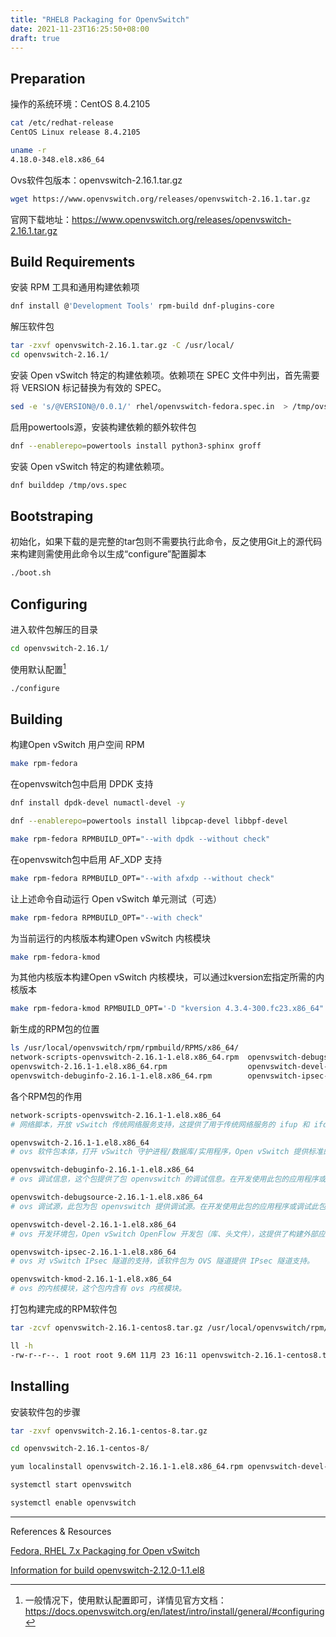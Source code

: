 ```yaml
---
title: "RHEL8 Packaging for OpenvSwitch"
date: 2021-11-23T16:25:50+08:00
draft: true
---
```


## Preparation

操作的系统环境：CentOS 8.4.2105

```bash
cat /etc/redhat-release 
CentOS Linux release 8.4.2105
```

``` bash
uname -r
4.18.0-348.el8.x86_64
```

Ovs软件包版本：openvswitch-2.16.1.tar.gz

```bash
wget https://www.openvswitch.org/releases/openvswitch-2.16.1.tar.gz
```

官网下载地址：https://www.openvswitch.org/releases/openvswitch-2.16.1.tar.gz



## Build Requirements

安装 RPM 工具和通用构建依赖项

```bash
dnf install @'Development Tools' rpm-build dnf-plugins-core
```

解压软件包

```bash
tar -zxvf openvswitch-2.16.1.tar.gz -C /usr/local/
cd openvswitch-2.16.1/
```

安装 Open vSwitch 特定的构建依赖项。依赖项在 SPEC 文件中列出，首先需要将 VERSION 标记替换为有效的 SPEC。

```bash
sed -e 's/@VERSION@/0.0.1/' rhel/openvswitch-fedora.spec.in  > /tmp/ovs.spec
```

启用powertools源，安装构建依赖的额外软件包

```bash
dnf --enablerepo=powertools install python3-sphinx groff
```

安装 Open vSwitch 特定的构建依赖项。

```bash
dnf builddep /tmp/ovs.spec
```



## Bootstraping

初始化，如果下载的是完整的tar包则不需要执行此命令，反之使用Git上的源代码来构建则需使用此命令以生成“configure”配置脚本

```bash
./boot.sh
```



## Configuring

进入软件包解压的目录

```bash
cd openvswitch-2.16.1/
```

使用默认配置[^1]

```bash
./configure
```



## Building

构建Open vSwitch 用户空间 RPM

```bash
make rpm-fedora
```

在openvswitch包中启用 DPDK 支持

```bash
dnf install dpdk-devel numactl-devel -y
```

```bash
dnf --enablerepo=powertools install libpcap-devel libbpf-devel
```

```bash
make rpm-fedora RPMBUILD_OPT="--with dpdk --without check"
```



在openvswitch包中启用 AF_XDP 支持

```bash
make rpm-fedora RPMBUILD_OPT="--with afxdp --without check"
```



让上述命令自动运行 Open vSwitch 单元测试（可选）

```bash
make rpm-fedora RPMBUILD_OPT="--with check"
```



为当前运行的内核版本构建Open vSwitch 内核模块

```bash
make rpm-fedora-kmod
```



为其他内核版本构建Open vSwitch 内核模块，可以通过kversion宏指定所需的内核版本

```bash
make rpm-fedora-kmod RPMBUILD_OPT='-D "kversion 4.3.4-300.fc23.x86_64"'
```



新生成的RPM包的位置

```bash
ls /usr/local/openvswitch/rpm/rpmbuild/RPMS/x86_64/
network-scripts-openvswitch-2.16.1-1.el8.x86_64.rpm  openvswitch-debugsource-2.16.1-1.el8.x86_64.rpm  openvswitch-kmod-2.16.1-1.el8.x86_64.rpm
openvswitch-2.16.1-1.el8.x86_64.rpm                  openvswitch-devel-2.16.1-1.el8.x86_64.rpm
openvswitch-debuginfo-2.16.1-1.el8.x86_64.rpm        openvswitch-ipsec-2.16.1-1.el8.x86_64.rpm
```

各个RPM包的作用

```bash
network-scripts-openvswitch-2.16.1-1.el8.x86_64
# 网络脚本，开放 vSwitch 传统网络服务支持，这提供了用于传统网络服务的 ifup 和 ifdown 脚本。

openvswitch-2.16.1-1.el8.x86_64
# ovs 软件包本体，打开 vSwitch 守护进程/数据库/实用程序，Open vSwitch 提供标准的网络桥接功能并支持 OpenFlow 协议，以实现对流量的远程逐流控制。

openvswitch-debuginfo-2.16.1-1.el8.x86_64
# ovs 调试信息，这个包提供了包 openvswitch 的调试信息。在开发使用此包的应用程序或调试此包时，调试信息很有用。

openvswitch-debugsource-2.16.1-1.el8.x86_64
# ovs 调试源，此包为包 openvswitch 提供调试源。在开发使用此包的应用程序或调试此包时，调试源非常有用。

openvswitch-devel-2.16.1-1.el8.x86_64
# ovs 开发环境包，Open vSwitch OpenFlow 开发包（库、头文件），这提供了构建外部应用程序所需的静态库、libopenswitch.a 和 openvswitch 头文件。

openvswitch-ipsec-2.16.1-1.el8.x86_64
# ovs 对 vSwitch IPsec 隧道的支持，该软件包为 OVS 隧道提供 IPsec 隧道支持。

openvswitch-kmod-2.16.1-1.el8.x86_64
# ovs 的内核模块，这个包内含有 ovs 内核模块。
```

打包构建完成的RPM软件包

```bash
tar -zcvf openvswitch-2.16.1-centos8.tar.gz /usr/local/openvswitch/rpm/rpmbuild/RPMS/x86_64/

ll -h
-rw-r--r--. 1 root root 9.6M 11月 23 16:11 openvswitch-2.16.1-centos8.tar.gz
```





## Installing

安装软件包的步骤

```bash
tar -zxvf openvswitch-2.16.1-centos-8.tar.gz
```

```bash
cd openvswitch-2.16.1-centos-8/
```

```bash
yum localinstall openvswitch-2.16.1-1.el8.x86_64.rpm openvswitch-devel-2.16.1-1.el8.x86_64.rpm
```

```bash
systemctl start openvswitch
```

```bash
systemctl enable openvswitch
```

---



References & Resources

[Fedora, RHEL 7.x Packaging for Open vSwitch](https://docs.openvswitch.org/en/latest/intro/install/fedora/?highlight=build%20openvswitch)

[Information for build openvswitch-2.12.0-1.1.el8](https://cbs.centos.org/koji/buildinfo?buildID=30269)



[^1]: 一般情况下，使用默认配置即可，详情见官方文档：https://docs.openvswitch.org/en/latest/intro/install/general/#configuring
